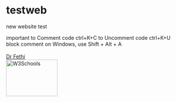 # testweb
new website test

important
to Comment code   ctrl+K+C
to Uncomment code    ctrl+K+U
<BR>
block comment on Windows, use Shift + Alt + A 
<br>
<br><a href="https://tarek-bg.github.io/web/archi/fethi.webm" target="_blank" position="absolute">Dr Fethi</a>
<br>
<a href="https://tarek-bg.github.io/web/archi/piscine.jpg" download>
  <img src="https://tarek-bg.github.io/web/archi/piscine.jpg" alt="W3Schools" width="140" height="100">
</a>